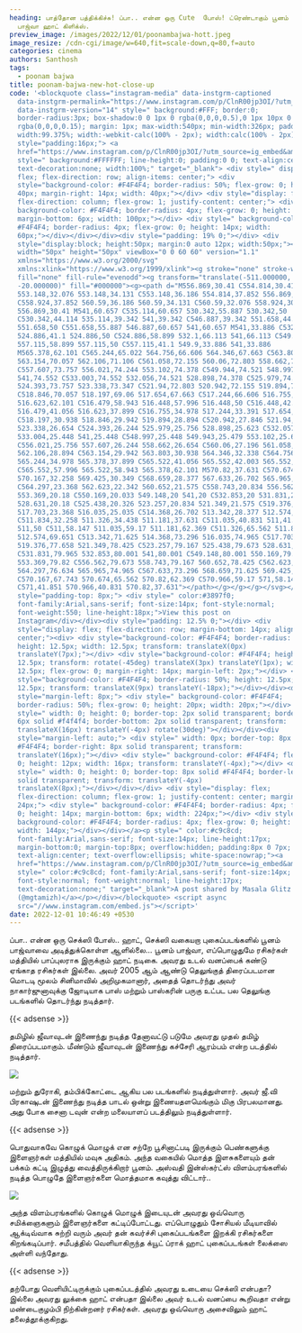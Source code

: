 ```yaml
---
heading: பாத்தோன பத்திக்கிச்சு! ப்பா.. என்ன ஒரு Cute  போஸ்! ட்ரெண்டாகும் பூனம்
  பாஜ்வா ஹாட் கிளிக்ஸ்.
preview_image: /images/2022/12/01/poonambajwa-hott.jpeg
image_resize: /cdn-cgi/image/w=640,fit=scale-down,q=80,f=auto
categories: cinema
authors: Santhosh
tags:
  - poonam bajwa
title: poonam-bajwa-new-hot-close-up
code: '<blockquote class="instagram-media" data-instgrm-captioned
  data-instgrm-permalink="https://www.instagram.com/p/ClnR00jp3OI/?utm_source=ig_embed&amp;utm_campaign=loading"
  data-instgrm-version="14" style=" background:#FFF; border:0;
  border-radius:3px; box-shadow:0 0 1px 0 rgba(0,0,0,0.5),0 1px 10px 0
  rgba(0,0,0,0.15); margin: 1px; max-width:540px; min-width:326px; padding:0;
  width:99.375%; width:-webkit-calc(100% - 2px); width:calc(100% - 2px);"><div
  style="padding:16px;"> <a
  href="https://www.instagram.com/p/ClnR00jp3OI/?utm_source=ig_embed&amp;utm_campaign=loading"
  style=" background:#FFFFFF; line-height:0; padding:0 0; text-align:center;
  text-decoration:none; width:100%;" target="_blank"> <div style=" display:
  flex; flex-direction: row; align-items: center;"> <div
  style="background-color: #F4F4F4; border-radius: 50%; flex-grow: 0; height:
  40px; margin-right: 14px; width: 40px;"></div> <div style="display: flex;
  flex-direction: column; flex-grow: 1; justify-content: center;"> <div style="
  background-color: #F4F4F4; border-radius: 4px; flex-grow: 0; height: 14px;
  margin-bottom: 6px; width: 100px;"></div> <div style=" background-color:
  #F4F4F4; border-radius: 4px; flex-grow: 0; height: 14px; width:
  60px;"></div></div></div><div style="padding: 19% 0;"></div> <div
  style="display:block; height:50px; margin:0 auto 12px; width:50px;"><svg
  width="50px" height="50px" viewBox="0 0 60 60" version="1.1"
  xmlns="https://www.w3.org/2000/svg"
  xmlns:xlink="https://www.w3.org/1999/xlink"><g stroke="none" stroke-width="1"
  fill="none" fill-rule="evenodd"><g transform="translate(-511.000000,
  -20.000000)" fill="#000000"><g><path d="M556.869,30.41 C554.814,30.41
  553.148,32.076 553.148,34.131 C553.148,36.186 554.814,37.852 556.869,37.852
  C558.924,37.852 560.59,36.186 560.59,34.131 C560.59,32.076 558.924,30.41
  556.869,30.41 M541,60.657 C535.114,60.657 530.342,55.887 530.342,50
  C530.342,44.114 535.114,39.342 541,39.342 C546.887,39.342 551.658,44.114
  551.658,50 C551.658,55.887 546.887,60.657 541,60.657 M541,33.886 C532.1,33.886
  524.886,41.1 524.886,50 C524.886,58.899 532.1,66.113 541,66.113 C549.9,66.113
  557.115,58.899 557.115,50 C557.115,41.1 549.9,33.886 541,33.886
  M565.378,62.101 C565.244,65.022 564.756,66.606 564.346,67.663 C563.803,69.06
  563.154,70.057 562.106,71.106 C561.058,72.155 560.06,72.803 558.662,73.347
  C557.607,73.757 556.021,74.244 553.102,74.378 C549.944,74.521 548.997,74.552
  541,74.552 C533.003,74.552 532.056,74.521 528.898,74.378 C525.979,74.244
  524.393,73.757 523.338,73.347 C521.94,72.803 520.942,72.155 519.894,71.106
  C518.846,70.057 518.197,69.06 517.654,67.663 C517.244,66.606 516.755,65.022
  516.623,62.101 C516.479,58.943 516.448,57.996 516.448,50 C516.448,42.003
  516.479,41.056 516.623,37.899 C516.755,34.978 517.244,33.391 517.654,32.338
  C518.197,30.938 518.846,29.942 519.894,28.894 C520.942,27.846 521.94,27.196
  523.338,26.654 C524.393,26.244 525.979,25.756 528.898,25.623 C532.057,25.479
  533.004,25.448 541,25.448 C548.997,25.448 549.943,25.479 553.102,25.623
  C556.021,25.756 557.607,26.244 558.662,26.654 C560.06,27.196 561.058,27.846
  562.106,28.894 C563.154,29.942 563.803,30.938 564.346,32.338 C564.756,33.391
  565.244,34.978 565.378,37.899 C565.522,41.056 565.552,42.003 565.552,50
  C565.552,57.996 565.522,58.943 565.378,62.101 M570.82,37.631 C570.674,34.438
  570.167,32.258 569.425,30.349 C568.659,28.377 567.633,26.702 565.965,25.035
  C564.297,23.368 562.623,22.342 560.652,21.575 C558.743,20.834 556.562,20.326
  553.369,20.18 C550.169,20.033 549.148,20 541,20 C532.853,20 531.831,20.033
  528.631,20.18 C525.438,20.326 523.257,20.834 521.349,21.575 C519.376,22.342
  517.703,23.368 516.035,25.035 C514.368,26.702 513.342,28.377 512.574,30.349
  C511.834,32.258 511.326,34.438 511.181,37.631 C511.035,40.831 511,41.851
  511,50 C511,58.147 511.035,59.17 511.181,62.369 C511.326,65.562 511.834,67.743
  512.574,69.651 C513.342,71.625 514.368,73.296 516.035,74.965 C517.703,76.634
  519.376,77.658 521.349,78.425 C523.257,79.167 525.438,79.673 528.631,79.82
  C531.831,79.965 532.853,80.001 541,80.001 C549.148,80.001 550.169,79.965
  553.369,79.82 C556.562,79.673 558.743,79.167 560.652,78.425 C562.623,77.658
  564.297,76.634 565.965,74.965 C567.633,73.296 568.659,71.625 569.425,69.651
  C570.167,67.743 570.674,65.562 570.82,62.369 C570.966,59.17 571,58.147 571,50
  C571,41.851 570.966,40.831 570.82,37.631"></path></g></g></g></svg></div><div
  style="padding-top: 8px;"> <div style=" color:#3897f0;
  font-family:Arial,sans-serif; font-size:14px; font-style:normal;
  font-weight:550; line-height:18px;">View this post on
  Instagram</div></div><div style="padding: 12.5% 0;"></div> <div
  style="display: flex; flex-direction: row; margin-bottom: 14px; align-items:
  center;"><div> <div style="background-color: #F4F4F4; border-radius: 50%;
  height: 12.5px; width: 12.5px; transform: translateX(0px)
  translateY(7px);"></div> <div style="background-color: #F4F4F4; height:
  12.5px; transform: rotate(-45deg) translateX(3px) translateY(1px); width:
  12.5px; flex-grow: 0; margin-right: 14px; margin-left: 2px;"></div> <div
  style="background-color: #F4F4F4; border-radius: 50%; height: 12.5px; width:
  12.5px; transform: translateX(9px) translateY(-18px);"></div></div><div
  style="margin-left: 8px;"> <div style=" background-color: #F4F4F4;
  border-radius: 50%; flex-grow: 0; height: 20px; width: 20px;"></div> <div
  style=" width: 0; height: 0; border-top: 2px solid transparent; border-left:
  6px solid #f4f4f4; border-bottom: 2px solid transparent; transform:
  translateX(16px) translateY(-4px) rotate(30deg)"></div></div><div
  style="margin-left: auto;"> <div style=" width: 0px; border-top: 8px solid
  #F4F4F4; border-right: 8px solid transparent; transform:
  translateY(16px);"></div> <div style=" background-color: #F4F4F4; flex-grow:
  0; height: 12px; width: 16px; transform: translateY(-4px);"></div> <div
  style=" width: 0; height: 0; border-top: 8px solid #F4F4F4; border-left: 8px
  solid transparent; transform: translateY(-4px)
  translateX(8px);"></div></div></div> <div style="display: flex;
  flex-direction: column; flex-grow: 1; justify-content: center; margin-bottom:
  24px;"> <div style=" background-color: #F4F4F4; border-radius: 4px; flex-grow:
  0; height: 14px; margin-bottom: 6px; width: 224px;"></div> <div style="
  background-color: #F4F4F4; border-radius: 4px; flex-grow: 0; height: 14px;
  width: 144px;"></div></div></a><p style=" color:#c9c8cd;
  font-family:Arial,sans-serif; font-size:14px; line-height:17px;
  margin-bottom:0; margin-top:8px; overflow:hidden; padding:8px 0 7px;
  text-align:center; text-overflow:ellipsis; white-space:nowrap;"><a
  href="https://www.instagram.com/p/ClnR00jp3OI/?utm_source=ig_embed&amp;utm_campaign=loading"
  style=" color:#c9c8cd; font-family:Arial,sans-serif; font-size:14px;
  font-style:normal; font-weight:normal; line-height:17px;
  text-decoration:none;" target="_blank">A post shared by Masala Glitz
  (@mgtamizh)</a></p></div></blockquote> <script async
  src="//www.instagram.com/embed.js"></script>'
date: 2022-12-01 10:46:49 +0530
---
```

ப்பா.. என்ன ஒரு செக்ஸி போஸ்.. ஹாட், செக்ஸி வகையறா புகைப்படங்களில் பூனம் பாஜ்வாவை அடித்துக்கொள்ள ஆளில்லை...
பூனம் பாஜ்வா, எப்பொழுதுமே ரசிகர்கள் மத்தியில் பாப்புலராக இருக்கும் ஹாட் நடிகை. அவரது உடல் வனப்பைக் கண்டு ஏங்காத ரசிகர்கள் இல்லை. அவர் 2005 ஆம் ஆண்டு தெலுங்குத் திரைப்படமான மொடடி மூலம் சினிமாவில் அறிமுகமானார், அதைத் தொடர்ந்து அவர் நாகார்ஜுனாவுக்கு ஜோடியாக பாஸ் மற்றும் பாஸ்கரின் பருகு உட்பட பல தெலுங்கு படங்களில் தொடர்ந்து நடித்தார். 

{{< adsense >}}


தமிழில் ஜீவாவுடன் இணைந்து நடித்த தேனாவட்டு படுமே அவரது முதல் தமிழ் திரைப்படமாகும். மீண்டும் ஜீவாவுடன் இணைந்து கச்சேரி ஆரம்பம் என்ற படத்தில் நடித்தார். 

![](/images/2022/12/01/poonam-bajwa-new-hot-close-up22.jpeg)

மற்றும் துரோகி, தம்பிக்கோட்டை ஆகிய பல படங்களில் நடித்துள்ளார். அவர் ஜீ.வி பிரகாஷுடன் இணைந்து நடித்த பாடல் ஒன்று இணையதளமெங்கும் மிகு பிரபலமானது. அது போக சைனா டவுன் என்ற மலையாளப் படத்திலும் நடித்துள்ளார்.

{{< adsense >}}


பொதுவாகவே கொழுக் மொழுக் என சற்றே பூசினாட்படி இருக்கும் பெண்களுக்கு இளைஞர்கள் மத்தியில் மவுசு அதிகம். அந்த வகையில் மொத்த இளசுகளையும் தன் பக்கம் கட்டி இழுத்து வைத்திருக்கிறார் பூனம்.  அஸ்வதி இன்ஸ்கர்ட்ஸ் விளம்பரங்களில் நடித்த பொழுதே இளைஞர்களை மொத்தமாக கவுத்து விட்டார்..‌ 

![](/images/2022/12/01/poonam-bajwa-new-hot-close-up.jpeg)

அந்த விளம்பரங்களில் கொழுக் மொழுக் இடையுடன் அவரது ஒவ்வொரு சமிக்ஞைகளும் இளைஞர்களை கட்டிப்போட்டது.
எப்பொழுதும் சோசியல் மீடியாவில் ஆக்டிவ்வாக சுற்றி வரும் அவர் தன் கவர்ச்சி புகைப்படங்களை இறக்கி ரசிகர்களை கிறங்கடிப்பார். சமீபத்தில் வெளியாகிருந்த க்யூட் ப்ராக் ஹாட் புகைப்படங்கள் லைக்ஸை அள்ளி வந்தோது.

{{< adsense >}}


தற்போது வெளியிட்டிருக்கும் புகைப்படத்தில் அவரது உடையை செக்ஸி என்பதா? இல்லை அவரது லுக்கை ஹாட் என்பதா இல்லை அவர் உடல் வனப்பை கூறிவதா என்று மண்டைகுழம்பி நிற்கின்றனர் ரசிகர்கள். அவரது ஒவ்வொரு அசைவிலும் ஹாட் தலைத்தூக்குகிறது.